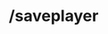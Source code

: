 ---
command:
  added: 3.3.0
  aliases:
  - sp
  configuration: []
  description: Saves an individual player's data.
  permissions:
  - rcmds.saveplayer
  - rcmds.others.saveplayer
  supports: {}
  usage: /saveplayer [player]
layout: command
title: /saveplayer
---